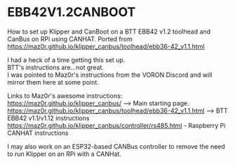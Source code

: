 # EBB42V1.2CANBOOT
How to set up Klipper and CanBoot on a BTT EBB42 v1.2 toolhead and CanBus on RPi using CANHAT.  Ported from https://maz0r.github.io/klipper_canbus/toolhead/ebb36-42_v1.1.html

I had a heck of a time getting this set up.  
BTT's instructions are...not great.  
I was pointed to Maz0r's instructions from the VORON Discord and will mirror them here at some point.  

Links to Maz0r's awesome instructions:
https://maz0r.github.io/klipper_canbus/ -->  Main starting page.
https://maz0r.github.io/klipper_canbus/toolhead/ebb36-42_v1.1.html --> BTT EBB42 v1.1/v1.12 instructions
https://maz0r.github.io/klipper_canbus/controller/rs485.html - Raspberry Pi CANHAT instructions


I may also work on an ESP32-based CANBus controller to remove the need to run Klipper on an RPi with a CANHat.
